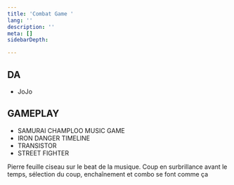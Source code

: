 ```yaml
---
title: 'Combat Game '
lang: ''
description: ''
meta: []
sidebarDepth: 

---
```

## DA

* JoJo

## GAMEPLAY

* SAMURAI CHAMPLOO MUSIC GAME
* IRON DANGER TIMELINE
* TRANSISTOR
* STREET FIGHTER

Pierre feuille ciseau sur le beat de la musique. Coup en surbrillance avant le temps, sélection du coup, enchaînement et combo se font comme ça  